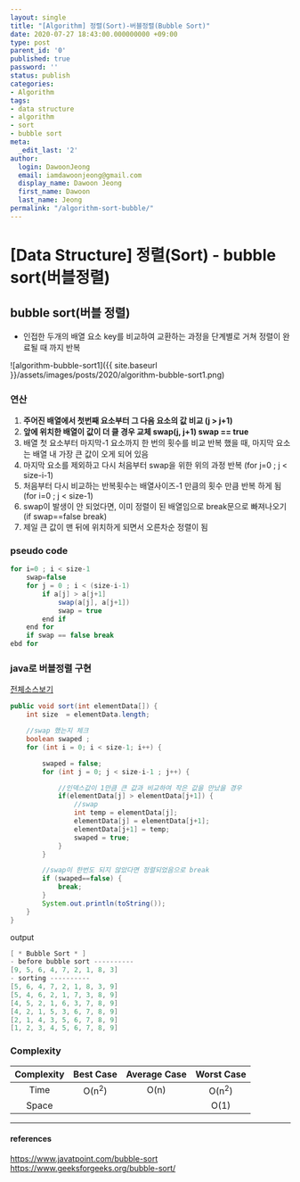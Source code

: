 ```yaml
---
layout: single
title: "[Algorithm] 정렬(Sort)-버블정렬(Bubble Sort)"
date: 2020-07-27 18:43:00.000000000 +09:00
type: post
parent_id: '0'
published: true
password: ''
status: publish
categories:
- Algorithm
tags:
- data structure
- algorithm
- sort
- bubble sort
meta:
  _edit_last: '2'
author:
  login: DawoonJeong
  email: iamdawoonjeong@gmail.com
  display_name: Dawoon Jeong
  first_name: Dawoon
  last_name: Jeong
permalink: "/algorithm-sort-bubble/"
---
```

# [Data Structure] 정렬(Sort) - bubble sort(버블정렬)


## bubble sort(버블 정렬)
- 인접한 두개의 배열 요소 key를 비교하여 교환하는 과정을 단계별로 거쳐 정렬이 완료될 때 까지 반복

![algorithm-bubble-sort1]({{ site.baseurl }}/assets/images/posts/2020/algorithm-bubble-sort1.png)

### 연산
1. **주어진 배열에서 첫번째 요소부터 그 다음 요소의 값 비교 (j > j+1)**
2. **앞에 위치한 배열이 값이 더 클 경우 교체 swap(j, j+1) swap == true**
3. 배열 첫 요소부터 마지막-1 요소까지 한 번의 횟수를 비교 반복 했을 때, 마지막 요소는 배열 내 가장 큰 값이 오게 되어 있음
4. 마지막 요소를 제외하고 다시 처음부터 swap을 위한 위의 과정 반복 (for j=0 ; j < size-i-1)
5. 처음부터 다시 비교하는 반복횟수는 배열사이즈-1 만큼의 횟수 만큼 반복 하게 됨 (for i=0 ; j < size-1)
6. swap이 발생이 안 되었다면, 이미 정렬이 된 배열임으로 break문으로 빠져나오기 (if swap==false break)
7. 제일 큰 값이 맨 뒤에 위치하게 되면서 오른차순 정렬이 됨

###  pseudo code
```java
for i=0 ; i < size-1
    swap=false
    for j = 0 ; i < (size-i-1)
        if a[j] > a[j+1]
            swap(a[j], a[j+1])
            swap = true
        end if
    end for
    if swap == false break
ebd for
```   

### java로 버블정렬 구현

[전체소스보기](https://github.com/iamdawoonjeong/java-datastructure-algorithm/blob/master/java-algorithm-theory/src/sort/bubble/BubbleSort.java)


```java
public void sort(int elementData[]) {
    int size  = elementData.length;

    //swap 했는지 체크
    boolean swaped ;
    for (int i = 0; i < size-1; i++) {

        swaped = false;
        for (int j = 0; j < size-i-1 ; j++) {

            //인덱스값이 1만큼 큰 값과 비교하여 작은 값을 만났을 경우
            if(elementData[j] > elementData[j+1]) {
                //swap  
                int temp = elementData[j];
                elementData[j] = elementData[j+1];
                elementData[j+1] = temp;
                swaped = true;
            }
        }

        //swap이 한번도 되지 않았다면 정렬되었음으로 break
        if (swaped==false) {
            break;
        }
        System.out.println(toString());
    }
}
```


output


```java
[ * Bubble Sort * ]
- before bubble sort ----------
[9, 5, 6, 4, 7, 2, 1, 8, 3]
- sorting ----------
[5, 6, 4, 7, 2, 1, 8, 3, 9]
[5, 4, 6, 2, 1, 7, 3, 8, 9]
[4, 5, 2, 1, 6, 3, 7, 8, 9]
[4, 2, 1, 5, 3, 6, 7, 8, 9]
[2, 1, 4, 3, 5, 6, 7, 8, 9]
[1, 2, 3, 4, 5, 6, 7, 8, 9]
```



### Complexity


| Complexity | Best Case | Average Case | Worst Case |
|:--------:|:--------:|:--------:|:--------:|
| Time  | O(n<sup>2</sup>) | O(n) | O(n<sup>2</sup>) |
| Space |                  |      | O(1)             |


---
#### references
<https://www.javatpoint.com/bubble-sort>  
<https://www.geeksforgeeks.org/bubble-sort/>  
